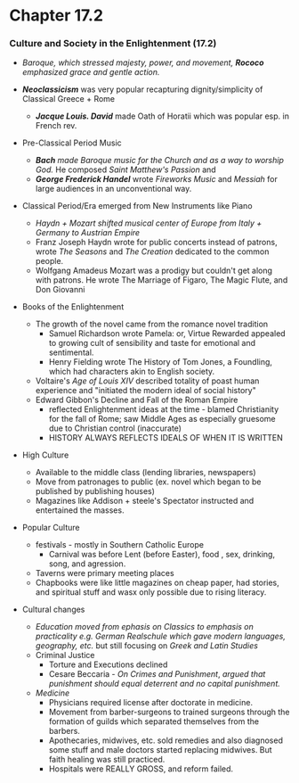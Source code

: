 # Chapter 17.2
### Culture and Society in the Enlightenment (17.2)
- *Baroque, which stressed majesty, power, and movement, ***Rococo*** emphasized grace and gentle action.*
- ***Neoclassicism*** was very popular recapturing dignity/simplicity of Classical Greece + Rome
    - ***Jacque Louis. David*** made Oath of Horatii which was popular esp. in French rev.
- Pre-Classical Period Music
    - ****Bach*** made Baroque music for the Church and as a way to worship God.* He composed *Saint Matthew's Passion* and
    - ***George Frederick Handel*** wrote *Fireworks Music* and *Messiah* for large audiences in an unconventional way.
- Classical Period/Era emerged from New Instruments like Piano
    - *Haydn + Mozart shifted musical center of Europe from Italy + Germany to Austrian Empire*
    - Franz Joseph Haydn wrote for public concerts instead of patrons, wrote *The Seasons* and *The Creation* dedicated to the common people.
    - Wolfgang Amadeus Mozart was a prodigy but couldn't get along with patrons. He wrote The Marriage of Figaro, The Magic Flute, and Don Giovanni
- Books of the Enlightenment
    - The growth of the novel came from the romance novel tradition
        - Samuel Richardson wrote Pamela: or, Virtue Rewarded appealed to growing cult of sensibility and taste for emotional and sentimental.
        - Henry Fielding wrote The History of Tom Jones, a Foundling, which had characters akin to English society.
    - Voltaire's *Age of Louis XIV* described totality of poast human experience and "initiated the modern ideal of social history"
    - Edward Gibbon's Decline and Fall of the Roman Empire
        - reflected Enlightenment ideas at the time - blamed Christianity for the fall of Rome; saw Middle Ages as especially gruesome due to Christian control (inaccurate)
        - HISTORY ALWAYS REFLECTS IDEALS OF WHEN IT IS WRITTEN
- High Culture
    - Available to the middle class (lending libraries, newspapers)
    - Move from patronages to public (ex. novel which began to be published by publishing houses)
    - Magazines like Addison + steele's Spectator instructed and entertained the masses.
- Popular Culture
    - festivals - mostly in Southern Catholic Europe
        - Carnival was before Lent (before Easter), food , sex, drinking, song, and agression.
    - Taverns were primary meeting places
    - Chapbooks were like little magazines on cheap paper, had stories, and spiritual stuff and wasx only possible due to rising literacy.

- Cultural changes
    - *Education moved from ephasis on Classics to emphasis on practicality e.g. German Realschule which gave modern languages, geography, etc.* but still focusing on *Greek and Latin Studies*
    - Criminal Justice
        - Torture and Executions declined
        - Cesare Beccaria - *On Crimes and Punishment*, *argued that punishment should equal deterrent and no capital punishment.*
    - *Medicine*
        - Physicians required license after doctorate in medicine.
        - Movement from barber-surgeons to trained surgeons through the formation of guilds which separated themselves from the barbers.
        - Apothecaries, midwives, etc. sold remedies and also diagnosed some stuff and male doctors started replacing midwives. But faith healing was still practiced.
        - Hospitals were REALLY GROSS, and reform failed.

